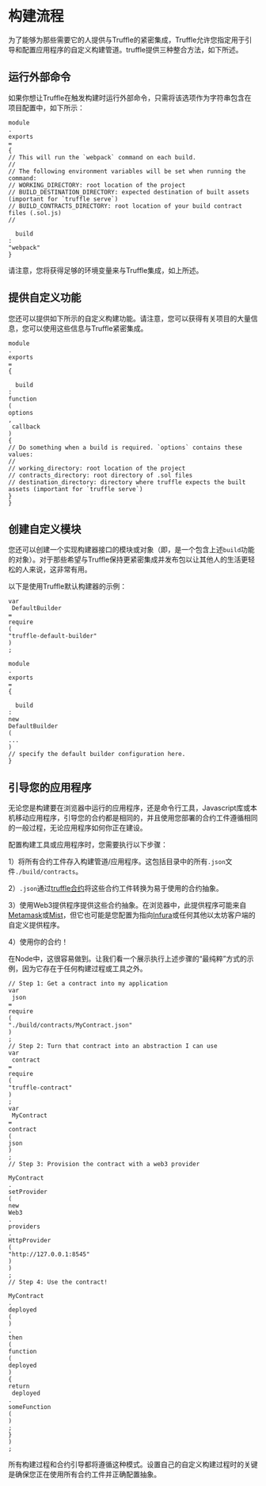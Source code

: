 # 构建流程

为了能够为那些需要它的人提供与Truffle的紧密集成，Truffle允许您指定用于引导和配置应用程序的自定义构建管道。truffle提供三种整合方法，如下所述。

## 运行外部命令

如果你想让Truffle在触发构建时运行外部命令，只需将该选项作为字符串包含在项目配置中，如下所示：

    module
    .
    exports
    =
    {
    // This will run the `webpack` command on each build.
    //
    // The following environment variables will be set when running the command:
    // WORKING_DIRECTORY: root location of the project
    // BUILD_DESTINATION_DIRECTORY: expected destination of built assets (important for `truffle serve`)
    // BUILD_CONTRACTS_DIRECTORY: root location of your build contract files (.sol.js)
    //

      build
    :
    "webpack"
    }

请注意，您将获得足够的环境变量来与Truffle集成，如上所述。

## 提供自定义功能

您还可以提供如下所示的自定义构建功能。请注意，您可以获得有关项目的大量信息，您可以使用这些信息与Truffle紧密集成。

    module
    .
    exports
    =
    {

      build
    :
    function
    (
    options
    ,
     callback
    )
    {
    // Do something when a build is required. `options` contains these values:
    //
    // working_directory: root location of the project
    // contracts_directory: root directory of .sol files
    // destination_directory: directory where truffle expects the built assets (important for `truffle serve`)
    }
    }

## 创建自定义模块

您还可以创建一个实现构建器接口的模块或对象（即，是一个包含上述`build`功能的对象）。对于那些希望与Truffle保持更紧密集成并发布包以让其他人的生活更轻松的人来说，这非常有用。

以下是使用Truffle默认构建器的示例：

```
var
 DefaultBuilder
=
require
(
"truffle-default-builder"
)
;

module
.
exports
=
{

  build
:
new
DefaultBuilder
(
...
)
// specify the default builder configuration here.
}
```

## 引导您的应用程序

无论您是构建要在浏览器中运行的应用程序，还是命令行工具，Javascript库或本机移动应用程序，引导您的合约都是相同的，并且使用您部署的合约工件遵循相同的一般过程，无论应用程序如何你正在建设。

配置构建工具或应用程序时，您需要执行以下步骤：

1）将所有合约工件存入构建管道/应用程序。这包括目录中的所有`.json`文件`./build/contracts`。

2）`.json`通过[truffle合约](https://github.com/trufflesuite/truffle-contract)将这些合约工件转换为易于使用的合约抽象。

3）使用Web3提供程序提供这些合约抽象。在浏览器中，此提供程序可能来自[Metamask](https://metamask.io/)或[Mist](https://github.com/ethereum/mist)，但它也可能是您配置为指向[Infura](http://infura.io/)或任何其他以太坊客户端的自定义提供程序。

4）使用你的合约！

在Node中，这很容易做到。让我们看一个展示执行上述步骤的“最纯粹”方式的示例，因为它存在于任何构建过程或工具之外。

```
// Step 1: Get a contract into my application
var
 json
=
require
(
"./build/contracts/MyContract.json"
)
;
// Step 2: Turn that contract into an abstraction I can use
var
 contract
=
require
(
"truffle-contract"
)
;
var
 MyContract
=
contract
(
json
)
;
// Step 3: Provision the contract with a web3 provider

MyContract
.
setProvider
(
new
Web3
.
providers
.
HttpProvider
(
"http://127.0.0.1:8545"
)
)
;
// Step 4: Use the contract!

MyContract
.
deployed
(
)
.
then
(
function
(
deployed
)
{
return
 deployed
.
someFunction
(
)
;
}
)
;
```

所有构建过程和合约引导都将遵循这种模式。设置自己的自定义构建过程时的关键是确保您正在使用所有合约工件并正确配置抽象。
